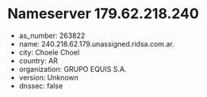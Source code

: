 # Nameserver 179.62.218.240

* as_number: 263822
* name: 240.218.62.179.unassigned.ridsa.com.ar.
* city: Choele Choel
* country: AR
* organization: GRUPO EQUIS S.A.
* version: Unknown
* dnssec: false
